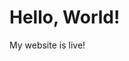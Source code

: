 <!DOCTYPE html>
<html>
<head>
    <title>My Website</title>
</head>
<body>
    <h1>Hello, World!</h1>
    <p>My website is live!</p>
</body>
</html>
